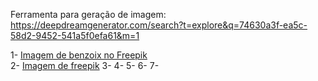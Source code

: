 
Ferramenta para geração de imagem: https://deepdreamgenerator.com/search?t=explore&q=74630a3f-ea5c-58d2-9452-541a5f0efa61&m=1 <br>

1- <a href="https://br.freepik.com/fotos-gratis/fundo-branco-sujo-de-cimento-natural-ou-textura-de-pedra-velha-como-uma-parede-de-padrao-retro-banner-de-parede-conceitual-grunge-material-ou-construcao_11161175.htm#fromView=search&page=1&position=1&uuid=b3eef38a-a08f-43ff-b9db-12f218783406">Imagem de benzoix no Freepik</a><br>
2- <a href="https://br.freepik.com/fotos-gratis/seta-branca-em-fundo-laranja-minimalista_7011103.htm#fromView=search&page=2&position=42&uuid=93e34597-1f0f-4fb8-928a-303981422aad">Imagem de freepik</a>
3- 
4- 
5- 
6- 
7- 





